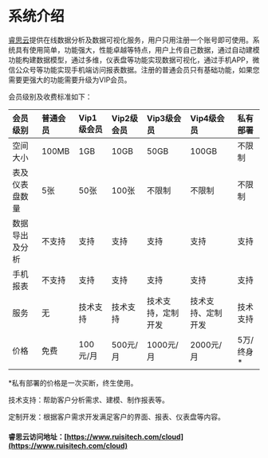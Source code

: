 # 系统介绍

[睿思云](https://www.ruisitech.com/cloud)提供在线数据分析及数据可视化服务，用户只用注册一个账号即可使用。系统具有使用简单，功能强大，性能卓越等特点，用户上传自己数据，通过自动建模功能构建数据模型，通过多维，仪表盘等功能实现数据可视化，通过手机APP，微信公众号等功能实现手机端访问报表数据。注册的普通会员只有基础功能，如果您需要更强大的功能需要升级为VIP会员。

会员级别及收费标准如下：

| 会员级别 | 普通会员 | Vip1级会员 | Vip2级会员 | Vip3级会员 | Vip4级会员 | 私有部署 |
| :--- | :--- | :--- | :--- | :--- | :--- | :--- |
| 空间大小 | 100MB | 1GB | 10GB | 50GB | 100GB | 不限制 |
| 表及仪表盘数量 | 5张 | 50张 | 100张 | 不限制 | 不限制 | 不限制 |
| 数据导出及分析 | 不支持 | 支持 | 支持 | 支持 | 支持 | 支持 |
| 手机报表 | 不支持 | 支持 | 支持 | 支持 | 支持 | 支持 |
| 服务 | 无 | 技术支持 | 技术支持 | 技术支持，定制开发 | 技术支持、定制开发 | 技术支持 |
| 价格 | 免费 | 100元/月 | 500元/月 | 1000元/月 | 2000元/月 | 5万/终身\* |

\*私有部署的价格是一次买断，终生使用。

技术支持：帮助客户分析需求、建模、制作报表等。

定制开发：根据客户需求开发满足客户的界面、报表、仪表盘等内容。

#### 睿思云访问地址：[https://www.ruisitech.com/cloud](https://www.ruisitech.com/cloud)



